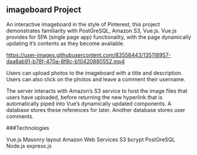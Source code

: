 ## imageboard Project

An interactive imageboard in the style of Pinterest, this project demonstrates familiarity with PostGreSQL, Amazon S3, Vue.js. Vue.js provides for SPA (single page app) functionality, with the page dynamically updating it’s contents as they become available.

https://user-images.githubusercontent.com/83556443/135118957-daa8ab91-b78f-470a-8f8c-b10420880552.mp4

Users can upload photos to the imageboard with a title and description. Users can also click on the photos and leave a comment their username.

The server interacts with Amazon’s S3 service to host the image files that users have uploaded, before returning the new hyperlink that is automatically piped into Vue’s dynamically updated components. A database stores these references for later. Another database stores user comments.

###Technologies

Vue.js
Masonry layout
Amazon Web Services S3
bcrypt
PostGreSQL
Node.js
express.js

